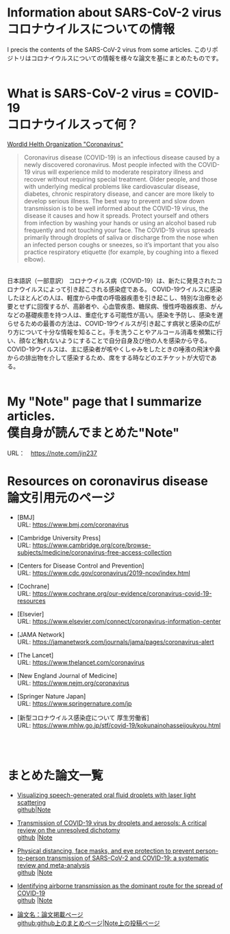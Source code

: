 # Information about SARS-CoV-2 virus<br>コロナウイルスについての情報
I precis the contents of the SARS-CoV-2 virus from some articles.
このリポジトリはコロナイウルスについての情報を様々な論文を基にまとめたものです。
<br><br>
# What is SARS-CoV-2 virus = COVID-19<br>コロナウイルスって何？
[Wordld Helth Organization "Coronavirus"](https://www.who.int/health-topics/coronavirus#tab=tab_1)
>Coronavirus disease (COVID-19) is an infectious disease caused by a newly discovered coronavirus.
>Most people infected with the COVID-19 virus will experience mild to moderate respiratory illness and recover without requiring special treatment.  Older people, and those with underlying medical problems like cardiovascular disease, diabetes, chronic respiratory disease, and cancer are more likely to develop serious illness.
>The best way to prevent and slow down transmission is to be well informed about the COVID-19 virus, the disease it causes and how it spreads. Protect yourself and others from infection by washing your hands or using an alcohol based rub frequently and not touching your face. 
>The COVID-19 virus spreads primarily through droplets of saliva or discharge from the nose when an infected person coughs or sneezes, so it’s important that you also practice respiratory etiquette (for example, by coughing into a flexed elbow).
<br>
日本語訳（一部意訳）
コロナウイルス病（COVID-19）は、新たに発見されたコロナウイルスによって引き起こされる感染症である。
COVID-19ウイルスに感染したほとんどの人は、軽度から中度の呼吸器疾患を引き起こし、特別な治療を必要とせずに回復するが、高齢者や、心血管疾患、糖尿病、慢性呼吸器疾患、がんなどの基礎疾患を持つ人は、重症化する可能性が高い。感染を予防し、感染を遅らせるための最善の方法は、COVID-19ウイルスが引き起こす病状と感染の広がり方について十分な情報を知ること。手を洗うことやアルコール消毒を頻繁に行い、顔など触れないようにすることで自分自身及び他の人を感染から守る。
COVID-19ウイルスは、主に感染者が咳やくしゃみをしたときの唾液の飛沫や鼻からの排出物を介して感染するため、席をする時などのエチケットが大切である。
<br><br>

# My "Note" page that I summarize articles. <br>僕自身が読んでまとめた"Note"
URL：　https://note.com/jin237

# Resources on coronavirus disease<br>論文引用元のページ

- [BMJ]<br>
URL: https://www.bmj.com/coronavirus

- [Cambridge University Press]<br>
URL: https://www.cambridge.org/core/browse-subjects/medicine/coronavirus-free-access-collection

- [Centers for Disease Control and Prevention]<br>
URL: https://www.cdc.gov/coronavirus/2019-ncov/index.html

- [Cochrane]<br>
URL: https://www.cochrane.org/our-evidence/coronavirus-covid-19-resources

- [Elsevier]<br>
URL: https://www.elsevier.com/connect/coronavirus-information-center

- [JAMA Network]<br>
URL: https://jamanetwork.com/journals/jama/pages/coronavirus-alert

- [The Lancet]<br>
URL: https://www.thelancet.com/coronavirus

- [New England Journal of Medicine]<br>
URL: https://www.nejm.org/coronavirus

- [Springer Nature Japan]<br>
URL: https://www.springernature.com/jp

- [新型コロナウイルス感染症について 厚生労働省]<br>
URL: https://www.mhlw.go.jp/stf/covid-19/kokunainohasseijoukyou.html

<br><br>
# まとめた論文一覧
- [Visualizing speech-generated oral fluid droplets with laser light scattering](https://www.nejm.org/doi/full/10.1056/NEJMc2007800)<br>
[github](https://github.com/jin237/covid_19_articles/blob/main/summary/Visualizing_speech-generated_oral_fluid_droplets_with_laser_light_scattering.md#visualizing-speech-generated-oral-fluid-droplets-with-laser-light-scattering)|[Note](https://note.com/jin237/n/na9abe523f39e)
- [Transmission of COVID-19 virus by droplets and aerosols: A critical review on the unresolved dichotomy](https://www.ncbi.nlm.nih.gov/pmc/articles/PMC7293495/)<br>[github](https://github.com/jin237/covid_19_articles/blob/main/summary/Transmission_of_COVID-19_virus_by_droplets_and_aerosols:_A_critical_review_on_the_unresolved_dichotomy.md)
|[Note](https://note.com/jin237/n/nbb68b3e22418)
- [Physical distancing, face masks, and eye protection to prevent person-to-person transmission of SARS-CoV-2 and COVID-19:
a systematic review and meta-analysis](https://www.thelancet.com/article/S0140-6736(20)31142-9/fulltext)
<br>[github](https://github.com/jin237/covid_19_articles/tree/main/summary)
|[Note](https://note.com/jin237/n/nf98fc9654d06)
- [Identifying airborne transmission as the dominant route for the spread of COVID-19](https://www.pnas.org/content/117/26/14857)
<br>[github](https://github.com/jin237/covid_19_articles/blob/main/summary/Identifying_airborne_transmission_as_the_dominant_route_for_the_spread_of_COVID-19.md)
|[Note](https://note.com/jin237/n/nbfc7140020d5)


- [論文名：論文掲載ページ]()<br>[github:github上のまとめページ]()|[Note上の投稿ページ]()
